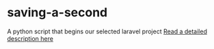 # saving-a-second
A python script that begins our selected laravel project
<a href="https://kasperkloster.medium.com/minor-optimizing-of-a-laravel-workflow-using-unix-bash-and-python-8eec8d5ca19">Read a detailed description here</a>
